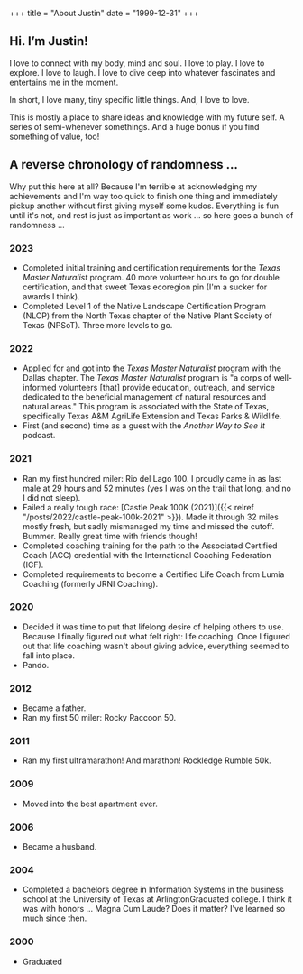 +++
title = "About Justin"
date = "1999-12-31"
+++

## Hi. I’m Justin!

I love to connect with my body, mind and soul. I love to play. I love to explore. I love to laugh. I love to dive deep into whatever fascinates and entertains me in the moment.

In short, I love many, tiny specific little things. And, I love to love.

This is mostly a place to share ideas and knowledge with my future self. A series of semi-whenever somethings. And a huge bonus if you find something of value, too!

## A reverse chronology of randomness ...

Why put this here at all? Because I'm terrible at acknowledging my achievements and I'm way too quick to finish one thing and immediately pickup another without first giving myself some kudos. Everything is fun until it's not, and rest is just as important as work ... so here goes a bunch of randomness ...

### 2023

- Completed initial training and certification requirements for the *Texas Master Naturalist* program. 40 more volunteer hours to go for double certification, and that sweet Texas ecoregion pin (I'm a sucker for awards I think).
- Completed Level 1 of the Native Landscape Certification Program (NLCP) from the North Texas chapter of the Native Plant Society of Texas (NPSoT). Three more levels to go.

### 2022

- Applied for and got into the *Texas Master Naturalist* program with the Dallas chapter. The *Texas Master Naturalist* program is "a corps of well-informed volunteers [that] provide education, outreach, and service dedicated to the beneficial management of natural resources and natural areas." This program is associated with the State of Texas, specifically Texas A&M AgriLife Extension and Texas Parks & Wildlife.
- First (and second) time as a guest with the *Another Way to See It* podcast.

### 2021

- Ran my first hundred miler: Rio del Lago 100. I proudly came in as last male at 29 hours and 52 minutes (yes I was on the trail that long, and no I did not sleep).
- Failed a really tough race: [Castle Peak 100K (2021)]({{< relref "/posts/2022/castle-peak-100k-2021" >}}). Made it through 32 miles mostly fresh, but sadly mismanaged my time and missed the cutoff. Bummer. Really great time with friends though!
- Completed coaching training for the path to the Associated Certified Coach (ACC) credential with the International Coaching Federation (ICF). 
- Completed requirements to become a Certified Life Coach from Lumia Coaching (formerly JRNI Coaching).

### 2020

- Decided it was time to put that lifelong desire of helping others to use. Because I finally figured out what felt right: life coaching. Once I figured out that life coaching wasn't about giving advice, everything seemed to fall into place.
- Pando.

### 2012

- Became a father.
- Ran my first 50 miler: Rocky Raccoon 50.

### 2011

- Ran my first ultramarathon! And marathon! Rockledge Rumble 50k.

### 2009

- Moved into the best apartment ever.

### 2006

- Became a husband.

### 2004

- Completed a bachelors degree in Information Systems in the business school at the University of Texas at ArlingtonGraduated college. I think it was with honors ... Magna Cum Laude? Does it matter? I've learned so much since then.

### 2000

- Graduated 